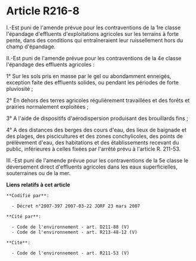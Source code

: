 # Article R216-8

I.-Est puni de l'amende prévue pour les contraventions de la 1re classe l'épandage d'effluents d'exploitations agricoles sur
les terrains à forte pente, dans des conditions qui entraîneraient leur ruissellement hors du champ d'épandage. 

II.-Est puni de l'amende prévue pour les contraventions de la 4e classe l'épandage des effluents agricoles : 

1° Sur les sols pris en masse par le gel ou abondamment enneigés, exception faite des effluents solides, ou pendant les
périodes de forte pluviosité ; 

2° En dehors des terres agricoles régulièrement travaillées et des forêts et prairies normalement exploitées ; 

3° A l'aide de dispositifs d'aérodispersion produisant des brouillards fins ; 

4° A des distances des berges des cours d'eau, des lieux de baignade et des plages, des piscicultures et des zones
conchylicoles, des points de prélèvement d'eau, des habitations et des établissements recevant du public, inférieures à
celles fixées par l'arrêté prévu à l'article R. 211-53. 

III.-Est puni de l'amende prévue pour les contraventions de la 5e classe le déversement direct d'effluents agricoles dans les
eaux superficielles, souterraines ou de la mer.

**Liens relatifs à cet article**

	**Codifié par**:

	  - Décret n°2007-397 2007-03-22 JORF 23 mars 2007

	**Cité par**:

	  - Code de l'environnement - art. D211-88 (V)
	  - Code de l'environnement - art. R213-48-12 (V)

	**Cite**:

	  - Code de l'environnement - art. R211-53 (V)
